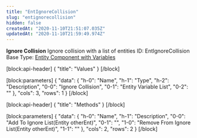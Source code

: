 ```yaml
---
title: "EntIgnoreCollision"
slug: "entignorecollision"
hidden: false
createdAt: "2020-11-10T21:51:07.035Z"
updatedAt: "2020-11-10T21:59:49.974Z"
---
```

**Ignore Collision**
Ignore collision with a list of entities
ID: EntIgnoreCollision
Base Type: [Entity Component with Variables](doc:componententitywithvariables)

[block:api-header]
{
  "title": "Values"
}
[/block]

[block:parameters]
{
  "data": {
    "h-0": "Name",
    "h-1": "Type",
    "h-2": "Description",
    "0-0": "Ignore Collision",
    "0-1": "Entity Variable List",
    "0-2": ""
  },
  "cols": 3,
  "rows": 1
}
[/block]

[block:api-header]
{
  "title": "Methods"
}
[/block]

[block:parameters]
{
  "data": {
    "h-0": "Name",
    "h-1": "Description",
    "0-0": "Add To Ignore List(Entity otherEnt)",
    "0-1": "",
    "1-0": "Remove From Ignore List(Entity otherEnt)",
    "1-1": ""
  },
  "cols": 2,
  "rows": 2
}
[/block]